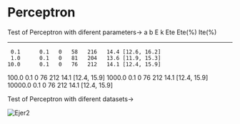 # Perceptron


Test of Perceptron with diferent parameters->
   a         b     E    k   Ete  Ete(%)   Ite(%)
 --------   ------ ---- --- ----- ------ -------
     0.1      0.1   0   58   216   14.4 [12.6, 16.2]
     1.0      0.1   0   81   204   13.6 [11.9, 15.3]
    10.0      0.1   0   76   212   14.1 [12.4, 15.9]
   100.0      0.1   0   76   212   14.1 [12.4, 15.9]
  1000.0      0.1   0   76   212   14.1 [12.4, 15.9]
 10000.0      0.1   0   76   212   14.1 [12.4, 15.9]
 
 Test of Perceptron with diferent datasets->
 
 ![Ejer2](https://user-images.githubusercontent.com/99536660/167117833-9867803c-431e-4dae-a7ff-48682fcdeee4.png)
